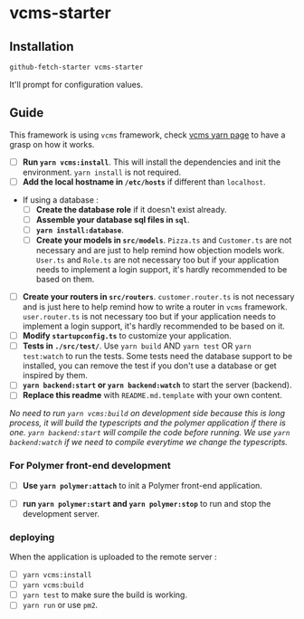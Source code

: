 # vcms-starter

## Installation

```bash
github-fetch-starter vcms-starter
```

It'll prompt for configuration values.


## Guide

This framework is using `vcms` framework, check [vcms yarn page](https://yarnpkg.com/en/package/vcms) to have a grasp on how it works.


- [ ] **Run `yarn vcms:install`**. This will install the dependencies and init the environment. `yarn install` is not required.
- [ ] **Add the local hostname in `/etc/hosts`** if different than `localhost`.
- If using a database :
  - [ ] **Create the database role** if it doesn't exist already.
  - [ ] **Assemble your database sql files in `sql`**.
  - [ ] **`yarn install:database`**.
  - [ ] **Create your models in `src/models`**. `Pizza.ts` and `Customer.ts` are not necessary and are just to help remind how objection models work. `User.ts` and `Role.ts` are not necessary too but if your application needs to implement a login support, it's hardly recommended to be based on them.
- [ ] **Create your routers in `src/routers`**. `customer.router.ts` is not necessary and is just here to help remind how to write a router in `vcms` framework. `user.router.ts` is not necessary too but if your application needs to implement a login support, it's hardly recommended to be based on it.
- [ ] **Modify `startupconfig.ts`** to customize your application.
- [ ] **Tests in `./src/test/`**. Use `yarn build` AND `yarn test` OR `yarn test:watch` to run the tests. Some tests need the database support to be installed, you can remove the test if you don't use a database or get inspired by them.
- [ ] **`yarn backend:start` or `yarn backend:watch`** to start the server (backend).
- [ ] **Replace this readme** with `README.md.template` with your own content.

*No need to run `yarn vcms:build` on development side because this is long process, it will build the typescripts and the polymer application if there is one. `yarn backend:start` will compile the code before running. We use `yarn backend:watch` if we need to compile everytime we change the typescripts.*


### For Polymer front-end development
- [ ] **Use `yarn polymer:attach`** to init a Polymer front-end application.
- [ ] **run `yarn polymer:start` and `yarn polymer:stop`** to run and stop the development server.


### deploying

When the application is uploaded to the remote server :
- [ ] `yarn vcms:install`
- [ ] `yarn vcms:build`
- [ ] `yarn test` to make sure the build is working.
- [ ] `yarn run` or use `pm2`.
